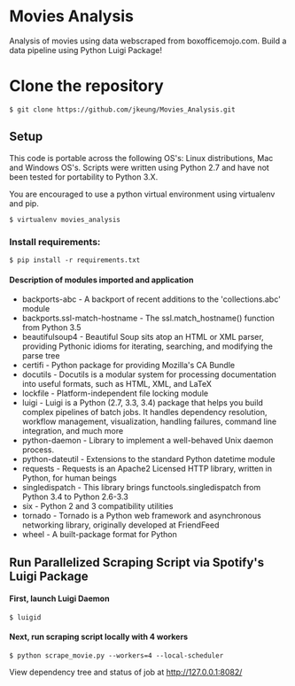 # Movies Analysis
Analysis of movies using data webscraped from boxofficemojo.com. Build a data pipeline using Python Luigi Package!

# Clone the repository

```$ git clone https://github.com/jkeung/Movies_Analysis.git```

## Setup

This code is portable across the following OS's: Linux distributions, Mac and Windows OS's. Scripts were written using Python 2.7 and have not been tested for portability to Python 3.X.

You are encouraged to use a python virtual environment using virtualenv and pip. 

```$ virtualenv movies_analysis```

### Install requirements:

```$ pip install -r requirements.txt```

#### Description of modules imported and application

* backports-abc - A backport of recent additions to the 'collections.abc' module
* backports.ssl-match-hostname - The ssl.match_hostname() function from Python 3.5
* beautifulsoup4 - Beautiful Soup sits atop an HTML or XML parser, providing Pythonic idioms for iterating, searching, and modifying the parse tree
* certifi - Python package for providing Mozilla's CA Bundle
* docutils - Docutils is a modular system for processing documentation into useful formats, such as HTML, XML, and LaTeX
* lockfile - Platform-independent file locking module
* luigi - Luigi is a Python (2.7, 3.3, 3.4) package that helps you build complex pipelines of batch jobs. It handles dependency resolution, workflow management, visualization, handling failures, command line integration, and much more
* python-daemon - Library to implement a well-behaved Unix daemon process.
* python-dateutil - Extensions to the standard Python datetime module
* requests - Requests is an Apache2 Licensed HTTP library, written in Python, for human beings
* singledispatch - This library brings functools.singledispatch from Python 3.4 to Python 2.6-3.3
* six - Python 2 and 3 compatibility utilities
* tornado - Tornado is a Python web framework and asynchronous networking library, originally developed at FriendFeed
* wheel - A built-package format for Python

## Run Parallelized Scraping Script via Spotify's Luigi Package

#### First, launch Luigi Daemon

``` $ luigid ```

#### Next, run scraping script locally with 4 workers

```
$ python scrape_movie.py --workers=4 --local-scheduler

```

View dependency tree and status of job at http://127.0.0.1:8082/
